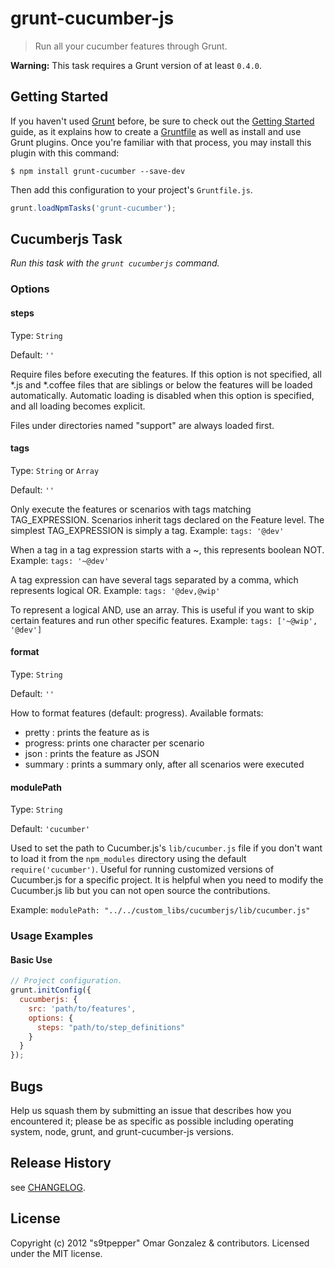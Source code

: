 # grunt-cucumber-js

> Run all your cucumber features through Grunt.

**Warning:** This task requires a Grunt version of at least `0.4.0`.


## Getting Started
If you haven't used [Grunt](http://gruntjs.com/) before, be sure to
check out the [Getting Started](http://gruntjs.com/getting-started)
guide, as it explains how to create a
[Gruntfile](http://gruntjs.com/sample-gruntfile) as well as install
and use Grunt plugins. Once you're familiar with that process, you may
install this plugin with this command:

```shell
$ npm install grunt-cucumber --save-dev
```
Then add this configuration to your project's `Gruntfile.js`.

```js
grunt.loadNpmTasks('grunt-cucumber');
```

## Cucumberjs Task
_Run this task with the `grunt cucumberjs` command._

### Options

#### steps
Type: `String`

Default: `''`

Require files before executing the features. If this option is not
specified, all *.js and *.coffee files that are siblings or below the
features will be loaded automatically. Automatic loading is disabled
when this option is specified, and all loading becomes explicit.

Files under directories named "support" are always loaded first.

#### tags
Type: `String` or `Array`

Default: `''`

Only execute the features or scenarios with tags
matching TAG_EXPRESSION. Scenarios inherit tags
declared on the Feature level. The simplest
TAG_EXPRESSION is simply a tag. Example:
`tags: '@dev'`

When a tag in a tag expression starts with a ~,
this represents boolean NOT. Example:
`tags: '~@dev'`

 A tag expression can have several tags separated
by a comma, which represents logical OR. Example:
`tags: '@dev,@wip'`

To represent a logical AND, use an array.
This is useful if you want to skip certain features
and run other specific features. Example:
`tags: ['~@wip', '@dev']`

#### format
Type: `String`

Default: `''`

How to format features (default: progress).
Available formats:
* pretty  : prints the feature as is
* progress: prints one character per scenario
* json    : prints the feature as JSON
* summary : prints a summary only, after all scenarios were executed

#### modulePath
Type: `String`

Default: `'cucumber'`

Used to set the path to Cucumber.js's `lib/cucumber.js` 
file if you don't want to load it from the `npm_modules` 
directory using the default `require('cucumber')`. Useful for running
customized versions of Cucumber.js for a specific project. 
It is helpful when you need to modify the Cucumber.js lib
but you can not open source the contributions.

Example: `modulePath: "../../custom_libs/cucumberjs/lib/cucumber.js"`


### Usage Examples


#### Basic Use
```js
// Project configuration.
grunt.initConfig({
  cucumberjs: {
    src: 'path/to/features',
    options: {
      steps: "path/to/step_definitions"
    }
  }
});
```

## Bugs

Help us squash them by submitting an issue that describes how you encountered it; please be as specific as possible including operating system, node, grunt, and grunt-cucumber-js versions.

## Release History

see [CHANGELOG](CHANGELOG.md).

## License
Copyright (c) 2012 "s9tpepper" Omar Gonzalez & contributors.
Licensed under the MIT license.

